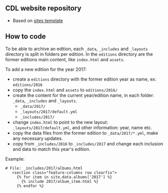 ## CDL website repository

 - Based on [sites template](https://github.com/rosedu/sites_template)

## How to code

 To be able to archive an edition, each `_data`, `_includes` and `_layouts` directory
 is split in folders per edition. In the `editions` directory are the former editions
 main content, like `index.html` and `assets`.


To add a new edition for the year 2017:

   - create a `editions` directory with the former edition year as name, ex: `editions/2016`
   - copy the `index.html` and `assets` to `editions/2016/`
   - create the content for the current year/edition name, in each folder: `_data`, `_includes` and `_layouts`.
     - `_data/2017/`
     - `_layouts/2017/default.yml`
     - `_includes/2017/`
   - change `index.html` to point to the new layout: `_layouts/2017/default.yml`, and other information: year, name etc.
   - copy the data files from the former edition to `_data/2017/*.yml`, make any necessary updates.
   - copy from `_includes/2016` to `_includes/2017` and change each inclusion and data to match this year's edition.


Example:

```
# File: _includes/2017/albums.html
   <section class="feature-columns row clearfix">
     {% for item in site.data.albums['2017'] %}
       {% include 2017/album_item.html %}
     {% endfor %}
```
